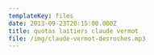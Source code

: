 ```yaml
---
templateKey: files
date: 2013-09-23T20:15:00.000Z
title: quotas laitiers claude vermot
file: /img/claude-vermot-desroches.mp3
---
```

